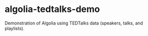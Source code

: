 # algolia-tedtalks-demo
Demonstration of Algolia using TEDTalks data (speakers, talks, and playlists).
